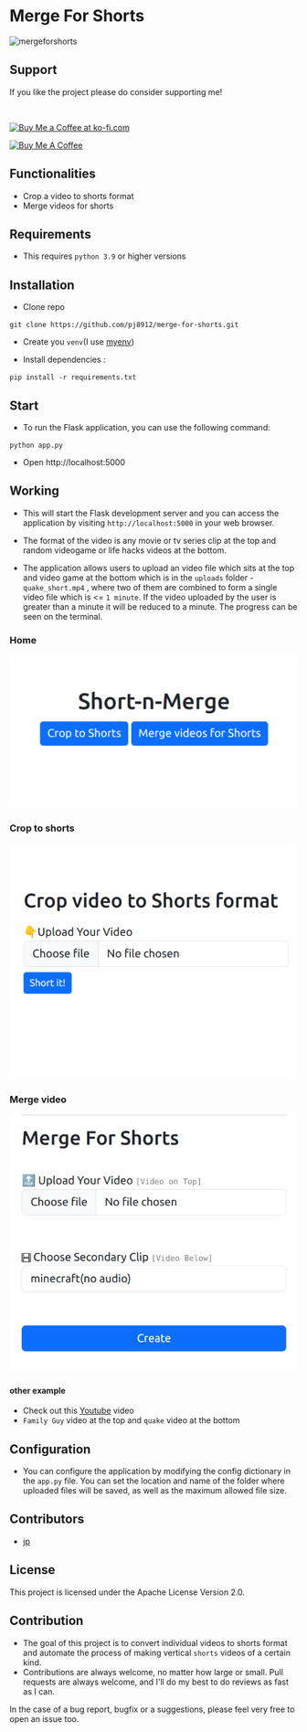 # Merge For Shorts

![mergeforshorts](https://github.com/user-attachments/assets/f2cdc6cb-3151-49e0-83d4-ca72e91a56b6)



## Support
If you like the project please do consider supporting me! 

<br>

<a href='https://ko-fi.com/S6S3UJ4NY' target='_blank'><img height='36' style='border:0px;height:36px;' src='https://storage.ko-fi.com/cdn/kofi2.png?v=3' border='0' alt='Buy Me a Coffee at ko-fi.com' /></a>

<a href="https://www.buymeacoffee.com/gjohnpinto" target="_blank" align="center"><img src="https://cdn.buymeacoffee.com/buttons/v2/default-yellow.png" alt="Buy Me A Coffee" style="height: 50px !important;width: 150px !important;" ></a>



## Functionalities
- Crop a video to shorts format
- Merge videos for shorts


<!-- > Sepcial thanks to reddit user [u/ximo23](https://www.reddit.com/user/ximo23). -->


## Requirements
- This requires `python 3.9` or higher versions

## Installation

 - Clone repo 
 ```
 git clone https://github.com/pj8912/merge-for-shorts.git
 ```
 - Create you `venv`(I use [myenv](https://github.com/pj8912/myenv))

 - Install  dependencies :  
 ```
 pip install -r requirements.txt
 ```

## Start 

- To run the Flask application, you can use the following command:
```
python app.py 
```
- Open http://localhost:5000

## Working
- This will start the Flask development server and you can access the application by visiting `http://localhost:5000` in your web browser.

- The format of the video is any movie or tv series clip at the top and random videogame or life hacks videos at the bottom.

- The application allows users to upload an video file which sits at the top and video game at the bottom which is in the `uploads` folder - `quake_short.mp4` , where two of them are combined to form a single video file which is <= `1 minute`. If the video uploaded by the user is greater than a minute it will be reduced to a minute. The progress can be seen on the terminal.  

### Home
![Home](image-1.png)

### Crop to shorts
![Alt text](image-2.png)

### Merge video

![merge-page](image-3.png)

#### other  example
- Check out this [Youtube](https://www.youtube.com/shorts/vQst9hvQXKI) video
- `Family Guy` video at the top and `quake` video at the bottom


## Configuration

- You can configure the application by modifying the config dictionary in the `app.py` file. You can set the location and name of the folder where uploaded files will be saved, as well as the maximum allowed file size.

## Contributors

- [jp](https://github.com/pj8912)

## License
This project is licensed under the Apache License Version 2.0.

## Contribution

 - The goal of this project is to convert individual videos to shorts format and automate the process of making vertical `shorts` videos of a certain kind. 
 - Contributions are always welcome, no matter how large or small. Pull requests are always welcome, and I'll do my best to do reviews as fast as I can. 

In the case of a bug report, bugfix or a suggestions, please feel very free to open an issue too.

